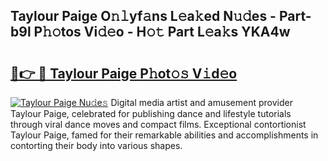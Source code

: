 ## Taylour Paige O𝚗𝚕yf𝚊ns L𝚎a𝚔ed N𝚞𝚍es - Part-b9l P𝚑𝚘tos Vi𝚍𝚎o - H𝚘𝚝 Part L𝚎a𝚔s YKA4w

# <h2><a href="http://kf4kz3v.oniu.top/?m=Taylour+Paige">🔗👉 🔴 Taylour Paige P𝚑ot𝚘𝚜 V𝚒d𝚎o</a></h2>

[![Taylour Paige Nu𝚍e𝚜](https://i.imgur.com/0qMVB7G.gif)](http://kf4kz3v.oniu.top/?m=Taylour+Paige)
Digital media artist and amusement provider Taylour Paige, celebrated for publishing dance and lifestyle tutorials through viral dance moves and compact films. Exceptional contortionist Taylour Paige, famed for their remarkable abilities and accomplishments in contorting their body into various shapes.  
